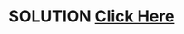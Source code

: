 # SOLUTION [Click Here](https://github.com/Shivam-Riyar/Python-p2p-programming-classes/blob/main/Assessment%2002/problem3sol.py)

